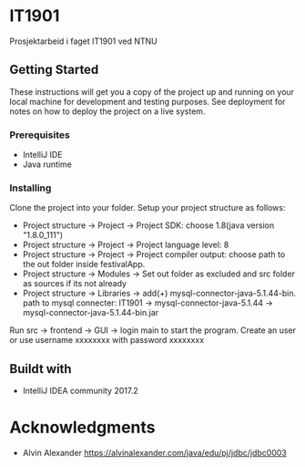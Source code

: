 # IT1901
Prosjektarbeid i faget IT1901 ved NTNU

## Getting Started
These instructions will get you a copy of the project up and running on your local machine for development and testing purposes. See deployment for notes on how to deploy the project on a live system.

### Prerequisites
- IntelliJ IDE
- Java runtime

### Installing
Clone the project into your folder. Setup your project structure as follows:
- Project structure -> Project -> Project SDK: choose 1.8(java version "1.8.0_111")
- Project structure -> Project -> Project language level: 8
- Project structure -> Project -> Project compiler output: choose path to the out folder inside festivalApp.
- Project structure -> Modules -> Set out folder as excluded and src folder as sources if its not already
- Project structure -> Libraries -> add(+) mysql-connector-java-5.1.44-bin. 
path to mysql connecter: IT1901 -> mysql-connector-java-5.1.44 -> mysql-connector-java-5.1.44-bin.jar

Run src -> frontend -> GUI -> login main to start the program.
Create an user or use username xxxxxxxx with password xxxxxxxx

## Buildt with
- IntelliJ IDEA community 2017.2

# Acknowledgments
- Alvin Alexander https://alvinalexander.com/java/edu/pj/jdbc/jdbc0003
